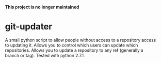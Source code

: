 **This project is no longer maintained**

# git-updater
A small python script to allow people without access to a repository access to updating it.  Allows you to control which users can update which repositories.  Allows you to update a repository to any ref (generally a branch or tag).  Tested with python 2.7.1.
